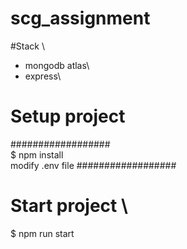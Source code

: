 # scg_assignment


#Stack \
 - mongodb atlas\
 - express\
# Setup project
################## \
$ npm install \
modify .env file
##################

# Start project \
$ npm run start
